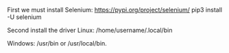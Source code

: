 First we must install Selenium:
https://pypi.org/project/selenium/
pip3 install -U selenium

Second install the driver
Linux:
/home/username/.local/bin

Windows:
/usr/bin
or
/usr/local/bin.
